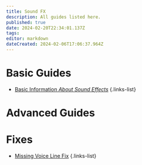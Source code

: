 ```yaml
---
title: Sound FX
description: All guides listed here.
published: true
date: 2024-02-20T22:34:01.137Z
tags: 
editor: markdown
dateCreated: 2024-02-06T17:06:37.964Z
---
```



# Basic Guides
- [Basic Information *About Sound Effects*](/specific-guide/sfx/basic-information)
{.links-list}

# Advanced Guides

# Fixes
- [Missing Voice Line Fix](/specific-guide/sfx/fix-missing-voicelines)
{.links-list}